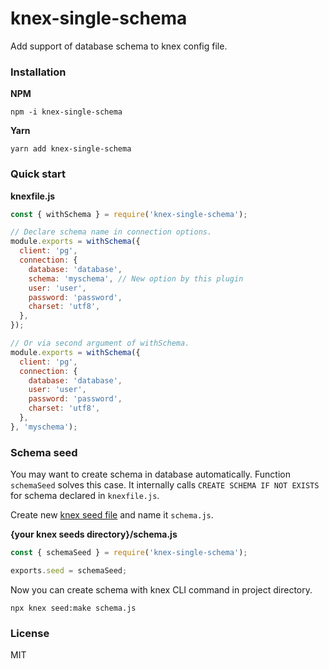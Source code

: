 # knex-single-schema
Add support of database schema to knex config file.

### Installation

**NPM**
```
npm -i knex-single-schema
```

**Yarn**
```
yarn add knex-single-schema
```

### Quick start

**knexfile.js**
```javascript
const { withSchema } = require('knex-single-schema');

// Declare schema name in connection options.
module.exports = withSchema({
  client: 'pg',
  connection: {
    database: 'database',
    schema: 'myschema', // New option by this plugin
    user: 'user',
    password: 'password',
    charset: 'utf8',
  },
});

// Or via second argument of withSchema.
module.exports = withSchema({
  client: 'pg',
  connection: {
    database: 'database',
    user: 'user',
    password: 'password',
    charset: 'utf8',
  },
}, 'myschema');
```

### Schema seed

You may want to create schema in database automatically. Function `schemaSeed` solves this case. It internally calls `CREATE SCHEMA IF NOT EXISTS` for schema declared in `knexfile.js`.

Create new [knex seed file](https://knexjs.org/#Seeds-API) and name it `schema.js`.

**{your knex seeds directory}/schema.js**
```javascript
const { schemaSeed } = require('knex-single-schema');

exports.seed = schemaSeed;
```

Now you can create schema with knex CLI command in project directory.
```
npx knex seed:make schema.js
```

### License
MIT
